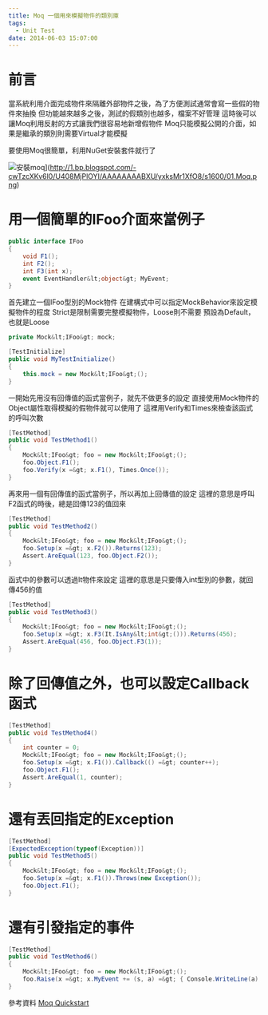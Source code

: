 ```yaml
---
title: Moq 一個用來模擬物件的類別庫
tags:
  - Unit Test
date: 2014-06-03 15:07:00
---
```


# 前言

當系統利用介面完成物件來隔離外部物件之後，為了方便測試通常會寫一些假的物件來抽換
但功能越來越多之後，測試的假類別也越多，檔案不好管理
這時後可以讓Moq利用反射的方式讓我們很容易地新增假物件
Moq只能模擬公開的介面，如果是繼承的類別則需要Virtual才能模擬

要使用Moq很簡單，利用NuGet安裝套件就行了

![安裝moq](http://1.bp.blogspot.com/-cwTzcXKv6l0/U408MjPlOYI/AAAAAAAABXU/yxksMr1XfO8/s1600/01.Moq.png)](http://1.bp.blogspot.com/-cwTzcXKv6l0/U408MjPlOYI/AAAAAAAABXU/yxksMr1XfO8/s1600/01.Moq.png)

# 用一個簡單的IFoo介面來當例子
```csharp
public interface IFoo
{
    void F1();
    int F2();
    int F3(int x);
    event EventHandler&lt;object&gt; MyEvent;
}
```

首先建立一個IFoo型別的Mock物件
在建構式中可以指定MockBehavior來設定模擬物件的程度
Strict是限制需要完整模擬物件，Loose則不需要
預設為Default，也就是Loose
```csharp
private Mock&lt;IFoo&gt; mock;

[TestInitialize]
public void MyTestInitialize()
{
    this.mock = new Mock&lt;IFoo&gt;();
}
```

一開始先用沒有回傳值的函式當例子，就先不做更多的設定
直接使用Mock物件的Object屬性取得模擬的假物件就可以使用了
這裡用Verify和Times來檢查該函式的呼叫次數
```csharp
[TestMethod]
public void TestMethod1()
{
    Mock&lt;IFoo&gt; foo = new Mock&lt;IFoo&gt;();
    foo.Object.F1();
    foo.Verify(x =&gt; x.F1(), Times.Once());
}
```

再來用一個有回傳值的函式當例子，所以再加上回傳值的設定
這裡的意思是呼叫F2函式的時後，總是回傳123的值回來
```csharp
[TestMethod]
public void TestMethod2()
{
    Mock&lt;IFoo&gt; foo = new Mock&lt;IFoo&gt;();
    foo.Setup(x =&gt; x.F2()).Returns(123);
    Assert.AreEqual(123, foo.Object.F2());
}
```

函式中的參數可以透過It物件來設定
這裡的意思是只要傳入int型別的參數，就回傳456的值
```csharp
[TestMethod]
public void TestMethod3()
{
    Mock&lt;IFoo&gt; foo = new Mock&lt;IFoo&gt;();
    foo.Setup(x =&gt; x.F3(It.IsAny&lt;int&gt;())).Returns(456);
    Assert.AreEqual(456, foo.Object.F3(1));
}
```

# 除了回傳值之外，也可以設定Callback函式

```csharp
[TestMethod]
public void TestMethod4()
{
    int counter = 0;
    Mock&lt;IFoo&gt; foo = new Mock&lt;IFoo&gt;();
    foo.Setup(x =&gt; x.F1()).Callback(() =&gt; counter++);
    foo.Object.F1();
    Assert.AreEqual(1, counter);
}
```

# 還有丟回指定的Exception

```csharp
[TestMethod]
[ExpectedException(typeof(Exception))]
public void TestMethod5()
{
    Mock&lt;IFoo&gt; foo = new Mock&lt;IFoo&gt;();
    foo.Setup(x =&gt; x.F1()).Throws(new Exception());
    foo.Object.F1();
}
```

# 還有引發指定的事件

```csharp
[TestMethod]
public void TestMethod6()
{
    Mock&lt;IFoo&gt; foo = new Mock&lt;IFoo&gt;();
    foo.Raise(x =&gt; x.MyEvent += (s, a) =&gt; { Console.WriteLine(a); }, 123);
}
```

參考資料
[Moq Quickstart](https://github.com/Moq/moq4/wiki/Quickstart)